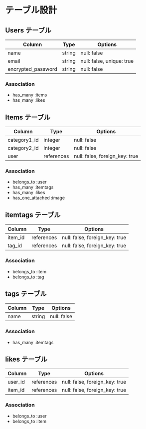 # テーブル設計

## Users テーブル

| Column             | Type       | Options                   |
| ------------------ | ---------- | ------------------------- |
| name               | string     | null: false               |
| email              | string     | null: false, unique: true |
| encrypted_password | string     | null: false               |

### Association

- has_many :items
- has_many :likes

## Items テーブル

| Column        | Type       | Options                        |
| ------------- | ---------- | ------------------------------ |
| category1_id  | integer    | null: false                    |
| category2_id  | integer    | null: false                    |
| user          | references | null: false, foreign_key: true |

### Association

- belongs_to :user
- has_many :itemtags
- has_many :likes
- has_one_attached :image

## itemtags テーブル

| Column  | Type       | Options                        |
| ------- | ---------- | ------------------------------ |
| item_id | references | null: false, foreign_key: true |
| tag_id  | references | null: false, foreign_key: true |

### Association

- belongs_to :item
- belongs_to :tag

## tags テーブル

| Column | Type   | Options     |
| ------ | ------ | ----------- |
| name   | string | null: false |

### Association

- has_many :itemtags

## likes テーブル

| Column  | Type       | Options                        |
| ------- | ---------- | ------------------------------ |
| user_id | references | null: false, foreign_key: true |
| item_id | references | null: false, foreign_key: true |

### Association

- belongs_to :user
- belongs_to :item